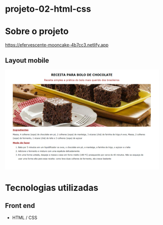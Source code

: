 # projeto-02-html-css

# Sobre o projeto
https://efervescente-mooncake-4b7cc3.netlify.app

## Layout mobile
![Mobile 1](https://github.com/dev-jefferson-lopes/projeto-02-html-css/blob/main/assets/img/pagina.png)

# Tecnologias utilizadas
## Front end
- HTML / CSS
